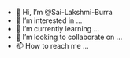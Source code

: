 - 👋 Hi, I’m @Sai-Lakshmi-Burra
- 👀 I’m interested in ...
- 🌱 I’m currently learning ...
- 💞️ I’m looking to collaborate on ...
- 📫 How to reach me ...

<!---
Sai-Lakshmi-Burra/Sai-Lakshmi-Burra is a ✨ special ✨ repository because its `README.md` (this file) appears on your GitHub profile.
You can click the Preview link to take a look at your changes.
--->
